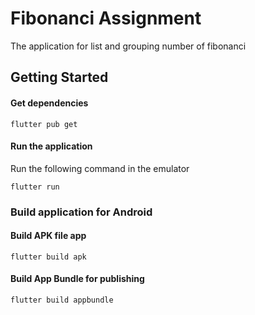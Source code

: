 # Fibonanci Assignment

The application for list and grouping number of fibonanci

## Getting Started

#### Get dependencies

```
flutter pub get
```

#### Run the application

Run the following command in the emulator

```
flutter run
```

### Build application for Android

#### Build APK file app

```
flutter build apk
```

#### Build App Bundle for publishing

```
flutter build appbundle
```
